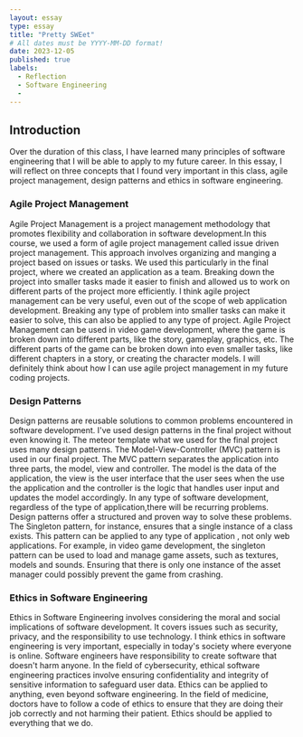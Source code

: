 ```yaml
---
layout: essay
type: essay
title: "Pretty SWEet"
# All dates must be YYYY-MM-DD format!
date: 2023-12-05
published: true
labels:
  - Reflection
  - Software Engineering
  - 
---
```


## Introduction

Over the duration of this class, I have learned many principles of software engineering that I will be able to apply to my future career. In this essay, I will reflect on three concepts that I found very important in this class, agile project management, design patterns and ethics in software engineering. 

### Agile Project Management

Agile Project Management is a project management methodology that promotes flexibility and collaboration in software development.In this course, we used a form of agile project management called issue driven project management. This approach involves organizing and manging a project based on issues or tasks. We used this particularly in the final project, where we created an application as a team. Breaking down the project into smaller tasks made it easier to finish and allowed us to work on different parts of the project more efficiently. I think agile project management can be very useful, even out of the scope of web application development. Breaking any type of problem into smaller tasks can make it easier to solve, this can also be applied to any type of project. Agile Project Management can be used in video game development, where the game is broken down into different parts, like the story, gameplay, graphics, etc. The different parts of the game can be broken down into even smaller tasks, like different chapters in a story, or creating the character models. I will definitely think about how I can use agile project management in my future coding projects.

### Design Patterns

Design patterns are reusable solutions to common problems encountered in software development. I've used design patterns in the final project without even knowing it. The meteor template what we used for the final project uses many design patterns. The Model-View-Controller (MVC) pattern is used in our final project. The MVC pattern separates the application into three parts, the model, view and controller. The model is the data of the application, the view is the user interface that the user sees when the use the application and the controller is the logic that handles user input and updates the model accordingly. In any type of software development, regardless of the type of application,there will be recurring problems. Design patterns offer a structured and proven way to solve these problems. The Singleton pattern, for instance, ensures that a single instance of a class exists. This pattern can be applied to any type of application , not only web applications. For example, in video game development, the singleton pattern can be used to load and manage game assets, such as textures, models and sounds. Ensuring that there is only one instance of the asset manager could possibly prevent the game from crashing.

### Ethics in Software Engineering

Ethics in Software Engineering involves considering the moral and social implications of software development. It covers issues such as security, privacy, and the responsibility to use technology. I think ethics in software engineering is very important, especially in today's society where everyone is online. Software engineers have responsibility to create software that doesn't harm anyone. In the field of cybersecurity, ethical software engineering practices involve ensuring confidentiality and integrity of sensitive information to safeguard user data. Ethics can be applied to anything, even beyond software engineering. In the field of medicine, doctors have to follow a code of ethics to ensure that they are doing their job correctly and not harming their patient. Ethics should be applied to everything that we do.